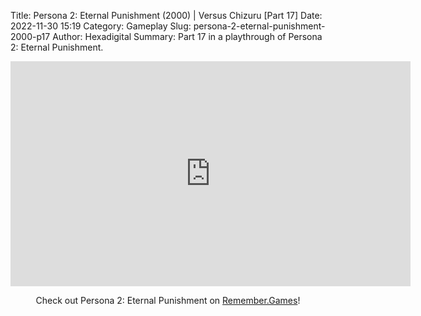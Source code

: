 Title: Persona 2: Eternal Punishment (2000) | Versus Chizuru [Part 17]
Date: 2022-11-30 15:19
Category: Gameplay
Slug: persona-2-eternal-punishment-2000-p17
Author: Hexadigital
Summary: Part 17 in a playthrough of Persona 2: Eternal Punishment.

<center><iframe src="https://www.youtube.com/embed/WGvOt2gWKnQ?feature=oembed" allow="accelerometer; autoplay; encrypted-media; gyroscope; picture-in-picture" width="640" height="360" frameborder="0"></iframe>

Check out Persona 2: Eternal Punishment on [Remember.Games](https://remember.games/game/4628/persona-2-eternal-punishment/)!</center>

